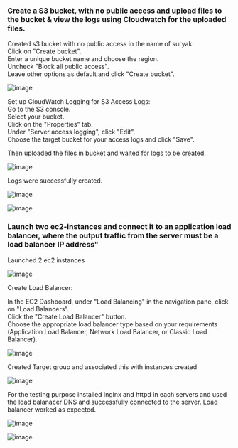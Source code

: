 ### Create a S3 bucket, with no public access and upload files to the bucket & view the logs using Cloudwatch for the uploaded files.

Created s3 bucket with no public access in the name of suryak:  
Click on "Create bucket".  
Enter a unique bucket name and choose the region.  
Uncheck "Block all public access".  
Leave other options as default and click "Create bucket".  

![image](https://github.com/Surya-hu/AWS_tasks/assets/119995742/50bff7cd-5e15-4127-be9f-9a7a514a18af)

Set up CloudWatch Logging for S3 Access Logs:<br>
Go to the S3 console.<br>
Select your bucket.<br>
Click on the "Properties" tab.<br>
Under "Server access logging", click "Edit".<br>
Choose the target bucket for your access logs and click "Save".<br>

Then uploaded the files in bucket and waited for logs to be created.<br>

![image](https://github.com/Surya-hu/AWS_tasks/assets/119995742/8b97d6ba-1f76-421e-a3ee-bc3afb5d0e04)

Logs were successfully created.

![image](https://github.com/Surya-hu/AWS_tasks/assets/119995742/ddbc18cb-466b-4e97-aff0-c9993c98f10d)


![image](https://github.com/Surya-hu/AWS_tasks/assets/119995742/1392bc17-42ca-4bc1-b6fc-3a8da0bdc002)


### Launch two ec2-instances and connect it to an application load balancer, where the output traffic from the server must be a load balancer IP address"

Launched 2 ec2 instances

![image](https://github.com/Surya-hu/AWS_tasks/assets/119995742/b1520c46-1e2b-495f-8cb5-2083a1979e61)

Create Load Balancer:

In the EC2 Dashboard, under "Load Balancing" in the navigation pane, click on "Load Balancers".  
Click the "Create Load Balancer" button.  
Choose the appropriate load balancer type based on your requirements (Application Load Balancer, Network Load Balancer, or Classic Load Balancer).  

![image](https://github.com/Surya-hu/AWS_tasks/assets/119995742/3c0aec44-77b3-4b6a-a304-df20e84b96e2)

Created Target group and associated this with instances created

![image](https://github.com/Surya-hu/AWS_tasks/assets/119995742/8c242fa5-345a-4743-9127-75cfeaef1eab)


For the testing purpose installed inginx and httpd in each servers and used the load balanacer DNS and successfully connected to the server. Load balancer worked as expected.

![image](https://github.com/Surya-hu/AWS_tasks/assets/119995742/bd068298-6dfd-4632-a7fb-dd4f4a9dbd8a)

![image](https://github.com/Surya-hu/AWS_tasks/assets/119995742/c89459d1-0eb9-4832-8722-a7ad21d2a398)





